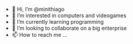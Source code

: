 - 👋 Hi, I’m @minithiago
- 👀 I’m interested in computers and videogames
- 🌱 I’m currently learning programming
- 💞️ I’m looking to collaborate on a big enterprise
- 📫 How to reach me ...

<!---
minithiago/minithiago is a ✨ special ✨ repository because its `README.md` (this file) appears on your GitHub profile.
You can click the Preview link to take a look at your changes.
--->
